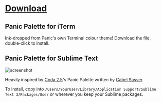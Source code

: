 # [Download](https://github.com/iest/Panic-Palette-Sublime/releases/download/1.0/Archive.zip)

## Panic Palette for iTerm

Ink-dropped from Panic's own Terminal colour theme! Download the file, double-click to install.

## Panic Palette for Sublime Text

![screenshot](https://raw.githubusercontent.com/iest/Panic-Palette-Sublime/master/screenshot.png)

Heavily inspired by [Coda 2.5](http://panic.com/coda/)'s Panic Palette written by [Cabel Sasser](https://twitter.com/cabel).

To install, copy into `/Users/YourUser/Library/Application Support/Sublime Text 3/Packages/User` or wherever you keep your Sublime packages.
